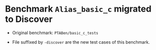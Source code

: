 Benchmark `Alias_basic_c` migrated to Discover
============================================================

- Original benchmark: `PTABen/basic_c_tests`

- File suffixed by `-discover` are the new test cases of this benchmark.
